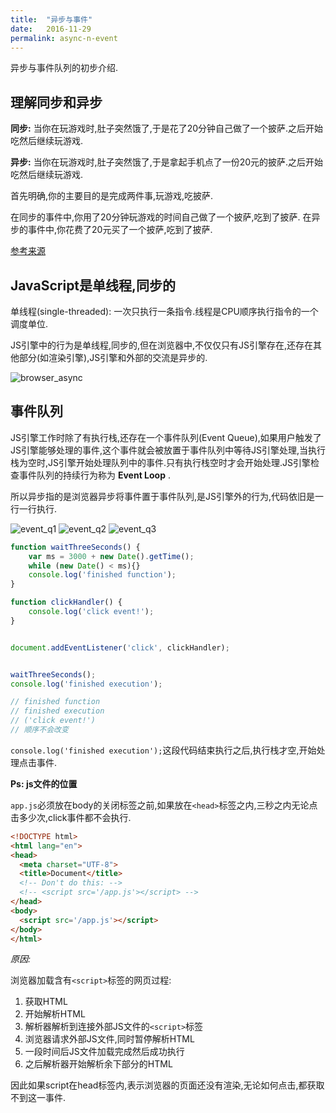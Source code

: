 ```yaml
---
title:  "异步与事件"
date:   2016-11-29
permalink: async-n-event
---
```


异步与事件队列的初步介绍.

<!-- more -->

## 理解同步和异步

**同步:** 当你在玩游戏时,肚子突然饿了,于是花了20分钟自己做了一个披萨.之后开始吃然后继续玩游戏.

**异步:** 当你在玩游戏时,肚子突然饿了,于是拿起手机点了一份20元的披萨.之后开始吃然后继续玩游戏.

首先明确,你的主要目的是完成两件事,玩游戏,吃披萨.

在同步的事件中,你用了20分钟玩游戏的时间自己做了一个披萨,吃到了披萨.
在异步的事件中,你花费了20元买了一个披萨,吃到了披萨.


[参考来源](http://stackoverflow.com/questions/4559032/easy-to-understand-definition-of-asynchronous-event)


## JavaScript是单线程,同步的

单线程(single-threaded): 一次只执行一条指令.线程是CPU顺序执行指令的一个调度单位.

JS引擎中的行为是单线程,同步的,但在浏览器中,不仅仅只有JS引擎存在,还存在其他部分(如渲染引擎),JS引擎和外部的交流是异步的.


![browser_async](/posts/images/browser_async.jpg)


## 事件队列


JS引擎工作时除了有执行栈,还存在一个事件队列(Event Queue),如果用户触发了JS引擎能够处理的事件,这个事件就会被放置于事件队列中等待JS引擎处理,当执行栈为空时,JS引擎开始处理队列中的事件.只有执行栈空时才会开始处理.JS引擎检查事件队列的持续行为称为 **Event Loop** .

所以异步指的是浏览器异步将事件置于事件队列,是JS引擎外的行为,代码依旧是一行一行执行.

![event_q1](/posts/images/event_q1.jpg)
![event_q2](/posts/images/event_q2.jpg)
![event_q3](/posts/images/event_q3.jpg)

```js
function waitThreeSeconds() {
    var ms = 3000 + new Date().getTime();
    while (new Date() < ms){}
    console.log('finished function');
}

function clickHandler() {
    console.log('click event!');   
}


document.addEventListener('click', clickHandler);


waitThreeSeconds();
console.log('finished execution');

// finished function
// finished execution
// ('click event!')
// 顺序不会改变
```
`console.log('finished execution');`这段代码结束执行之后,执行栈才空,开始处理点击事件.

**Ps: js文件的位置**

`app.js`必须放在body的关闭标签之前,如果放在`<head>`标签之内,三秒之内无论点击多少次,click事件都不会执行.

```html
<!DOCTYPE html>
<html lang="en">
<head>
  <meta charset="UTF-8">
  <title>Document</title>
  <!-- Don't do this: -->
  <!-- <script src='/app.js'></script> -->
</head>
<body>
  <script src='/app.js'></script>
</body>
</html>
```

_原因:_

浏览器加载含有`<script>`标签的网页过程:

1. 获取HTML
2. 开始解析HTML
3. 解析器解析到连接外部JS文件的`<script>`标签
4. 浏览器请求外部JS文件,同时暂停解析HTML
5. 一段时间后JS文件加载完成然后成功执行
6. 之后解析器开始解析余下部分的HTML

因此如果script在head标签内,表示浏览器的页面还没有渲染,无论如何点击,都获取不到这一事件.
